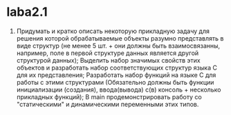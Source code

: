 # laba2.1
1) Придумать и кратко описать некоторую прикладную задачу для решения которой обрабатываемые объекты разумно представлять в виде структур (не менее 5 шт. + они должны быть взаимосвязанны, например, поле в первой структуре данных является другой структурой данных); Выделить набор значимых свойств этих объектов и разработать набор соответствующих структур языка C для их представления; Разработать набор функций на языке C для работы с этими структурами (Обязательно должны быть функции инициализации (создания), ввода(вывода) с(в) консоль + несколько прикладных функций); В main продемонстрировать работу со "статическими" и динамическими переменными этих типов.
